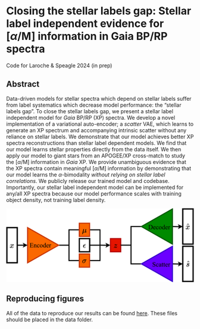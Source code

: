 # Closing the stellar labels gap: Stellar label independent evidence for [$`\alpha`$/M] information in Gaia BP/RP spectra
Code for Laroche &amp; Speagle 2024 (in prep)

## Abstract

Data-driven models for stellar spectra which depend on stellar labels suffer from label systematics which decrease model performance: the “stellar labels gap”. To close the stellar labels gap, we present a stellar label independent model for *Gaia* BP/RP (XP) spectra. We develop a novel implementation of a variational auto-encoder; a *scatter* VAE, which learns to generate an XP spectrum and accompanying intrinsic scatter without any reliance on stellar labels. We demonstrate that our model achieves better XP spectra reconstructions than stellar label dependent models. We find that our model learns stellar properties directly from the data itself. We then apply our model to giant stars from an APOGEE/XP cross-match to study the [$`\alpha`$/M] information in *Gaia* XP. We provide unambiguous evidence that the XP spectra contain meaningful [$`\alpha`$/M] information by demonstrating that our model learns the $`\alpha`$-bimodality *without relying on stellar label correlations*. We publicly release our trained model and codebase. Importantly, our stellar label independent model can be implemented for any/all XP spectra because our model performance scales with training object density, not training label density.

![model arch](https://github.com/AlexLaroche7/xp_vae/blob/main/figures/svae_arch.png)

## Reproducing figures
All of the data to reproduce our results can be found [here](https://zenodo.org/records/10951393). These files should be placed in the data folder.

